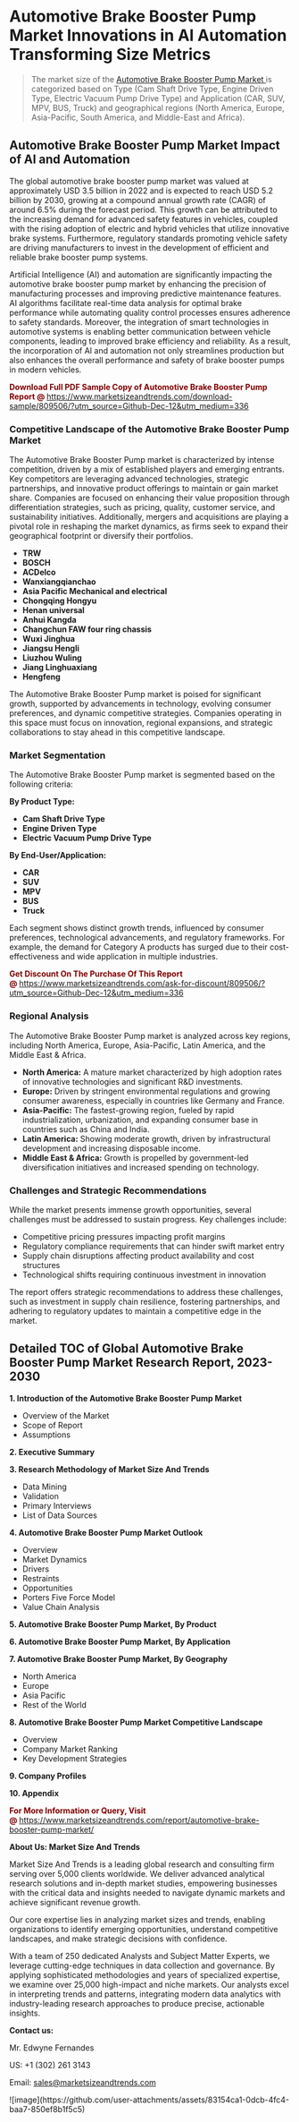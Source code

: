 <H1>Automotive Brake Booster Pump Market Innovations in AI Automation Transforming Size Metrics</H1><blockquote><p>The market size of the <a href="https://www.marketsizeandtrends.com/download-sample/809506/?utm_source=Github-Dec-12&amp;utm_medium=336" target="_blank">Automotive Brake Booster Pump Market </a>is categorized based on Type (Cam Shaft Drive Type, Engine Driven Type, Electric Vacuum Pump Drive Type) and Application (CAR, SUV, MPV, BUS, Truck) and geographical regions (North America, Europe, Asia-Pacific, South America, and Middle-East and Africa).</p></blockquote><p><h2>Automotive Brake Booster Pump Market Impact of AI and Automation</h2><p>The global automotive brake booster pump market was valued at approximately USD 3.5 billion in 2022 and is expected to reach USD 5.2 billion by 2030, growing at a compound annual growth rate (CAGR) of around 6.5% during the forecast period. This growth can be attributed to the increasing demand for advanced safety features in vehicles, coupled with the rising adoption of electric and hybrid vehicles that utilize innovative brake systems. Furthermore, regulatory standards promoting vehicle safety are driving manufacturers to invest in the development of efficient and reliable brake booster pump systems.</p><p>Artificial Intelligence (AI) and automation are significantly impacting the automotive brake booster pump market by enhancing the precision of manufacturing processes and improving predictive maintenance features. AI algorithms facilitate real-time data analysis for optimal brake performance while automating quality control processes ensures adherence to safety standards. Moreover, the integration of smart technologies in automotive systems is enabling better communication between vehicle components, leading to improved brake efficiency and reliability. As a result, the incorporation of AI and automation not only streamlines production but also enhances the overall performance and safety of brake booster pumps in modern vehicles.</p></p><p><strong><span style="color: #800000;">Download Full PDF Sample Copy of Automotive Brake Booster Pump Report @</span>&nbsp;</strong><a href="https://www.marketsizeandtrends.com/download-sample/809506/?utm_source=Github-Dec-12&amp;utm_medium=336">https://www.marketsizeandtrends.com/download-sample/809506/?utm_source=Github-Dec-12&amp;utm_medium=336</a></p><h3>Competitive Landscape of the Automotive Brake Booster Pump Market</h3><p>The Automotive Brake Booster Pump market is characterized by intense competition, driven by a mix of established players and emerging entrants. Key competitors are leveraging advanced technologies, strategic partnerships, and innovative product offerings to maintain or gain market share. Companies are focused on enhancing their value proposition through differentiation strategies, such as pricing, quality, customer service, and sustainability initiatives. Additionally, mergers and acquisitions are playing a pivotal role in reshaping the market dynamics, as firms seek to expand their geographical footprint or diversify their portfolios.</p><p><strong><p><ul><li>TRW </li><li> BOSCH </li><li> ACDelco </li><li> Wanxiangqianchao </li><li> Asia Pacific Mechanical and electrical </li><li> Chongqing Hongyu </li><li> Henan universal </li><li> Anhui Kangda </li><li> Changchun FAW four ring chassis </li><li> Wuxi Jinghua </li><li> Jiangsu Hengli </li><li> Liuzhou Wuling </li><li> Jiang Linghuaxiang </li><li> Hengfeng</p></li></ul></p></strong></p><p>The Automotive Brake Booster Pump market is poised for significant growth, supported by advancements in technology, evolving consumer preferences, and dynamic competitive strategies. Companies operating in this space must focus on innovation, regional expansions, and strategic collaborations to stay ahead in this competitive landscape.</p><h3>Market Segmentation</h3><p>The Automotive Brake Booster Pump market is segmented based on the following criteria:</p><p><strong>By Product Type:</strong></p><p><strong><p><ul><li>Cam Shaft Drive Type </li><li> Engine Driven Type </li><li> Electric Vacuum Pump Drive Type</p></li></ul></p></strong></p><p><strong>By End-User/Application:</strong></p><p><strong><p><ul><li>CAR </li><li> SUV </li><li> MPV </li><li> BUS </li><li> Truck</p></li></ul></p></strong></p><p>Each segment shows distinct growth trends, influenced by consumer preferences, technological advancements, and regulatory frameworks. For example, the demand for Category A products has surged due to their cost-effectiveness and wide application in multiple industries.</p><p><strong><span style="color: #800000;">Get Discount On The Purchase Of This Report @&nbsp;</span></strong><a href="https://www.marketsizeandtrends.com/ask-for-discount/809506/?utm_source=Github-Dec-12&amp;utm_medium=336">https://www.marketsizeandtrends.com/ask-for-discount/809506/?utm_source=Github-Dec-12&amp;utm_medium=336</a></p><h3>Regional Analysis</h3><p>The Automotive Brake Booster Pump market is analyzed across key regions, including North America, Europe, Asia-Pacific, Latin America, and the Middle East &amp; Africa.</p><ul><li><strong>North America:</strong> A mature market characterized by high adoption rates of innovative technologies and significant R&amp;D investments.</li><li><strong>Europe:</strong> Driven by stringent environmental regulations and growing consumer awareness, especially in countries like Germany and France.</li><li><strong>Asia-Pacific:</strong> The fastest-growing region, fueled by rapid industrialization, urbanization, and expanding consumer base in countries such as China and India.</li><li><strong>Latin America:</strong> Showing moderate growth, driven by infrastructural development and increasing disposable income.</li><li><strong>Middle East &amp; Africa:</strong> Growth is propelled by government-led diversification initiatives and increased spending on technology.</li></ul><h3>Challenges and Strategic Recommendations</h3><p>While the market presents immense growth opportunities, several challenges must be addressed to sustain progress. Key challenges include:</p><ul><li>Competitive pricing pressures impacting profit margins</li><li>Regulatory compliance requirements that can hinder swift market entry</li><li>Supply chain disruptions affecting product availability and cost structures</li><li>Technological shifts requiring continuous investment in innovation</li></ul><p>The report offers strategic recommendations to address these challenges, such as investment in supply chain resilience, fostering partnerships, and adhering to regulatory updates to maintain a competitive edge in the market.</p><h2>Detailed TOC of Global Automotive Brake Booster Pump Market Research Report, 2023-2030</h2><p><strong>1. Introduction of the Automotive Brake Booster Pump Market</strong></p><ul><li>Overview of the Market</li><li>Scope of Report</li><li>Assumptions&nbsp;</li></ul><p><strong>2. Executive Summary</strong></p><p><strong>3. Research Methodology of <strong>Market Size And Trends</strong></strong></p><ul><li>Data Mining</li><li>Validation</li><li>Primary Interviews</li><li>List of Data Sources&nbsp;</li></ul><p><strong>4. Automotive Brake Booster Pump Market Outlook</strong></p><ul><li>Overview</li><li>Market Dynamics</li><li>Drivers</li><li>Restraints</li><li>Opportunities</li><li>Porters Five Force Model</li><li>Value Chain Analysis&nbsp;</li></ul><p><strong>5. Automotive Brake Booster Pump Market, By Product</strong></p><p><strong>6. Automotive Brake Booster Pump Market, By Application</strong></p><p><strong>7. Automotive Brake Booster Pump Market, By Geography</strong></p><ul><li>North America</li><li>Europe</li><li>Asia Pacific</li><li>Rest of the World&nbsp;</li></ul><p><strong>8. Automotive Brake Booster Pump Market Competitive Landscape</strong></p><ul><li>Overview</li><li>Company Market Ranking</li><li>Key Development Strategies&nbsp;</li></ul><p><strong>9. Company Profiles</strong></p><p><strong>10. Appendix</strong></p><p><strong><span style="color: #800000;">For More Information or Query, Visit @&nbsp;</span></strong><a href="https://www.marketsizeandtrends.com/report/automotive-brake-booster-pump-market/">https://www.marketsizeandtrends.com/report/automotive-brake-booster-pump-market/</a></p><p></p><p><strong>About Us:&nbsp;Market Size And Trends</strong></p><p>Market Size And Trends&nbsp;is a leading global research and consulting firm serving over 5,000 clients worldwide. We deliver advanced analytical research solutions and in-depth market studies, empowering businesses with the critical data and insights needed to navigate dynamic markets and achieve significant revenue growth.</p><p>Our core expertise lies in analyzing market sizes and trends, enabling organizations to identify emerging opportunities, understand competitive landscapes, and make strategic decisions with confidence.</p><p>With a team of 250 dedicated Analysts and Subject Matter Experts, we leverage cutting-edge techniques in data collection and governance. By applying sophisticated methodologies and years of specialized expertise, we examine over 25,000 high-impact and niche markets. Our analysts excel in interpreting trends and patterns, integrating modern data analytics with industry-leading research approaches to produce precise, actionable insights.</p><p><strong>Contact us:</strong></p><p>Mr. Edwyne Fernandes</p><p>US: +1 (302) 261 3143</p><p>Email: <a href="mailto:sales@marketsizeandtrends.com">sales@marketsizeandtrends.com</a>&nbsp;</p>
![image](https://github.com/user-attachments/assets/83154ca1-0dcb-4fc4-baa7-850ef8b1f5c5)
